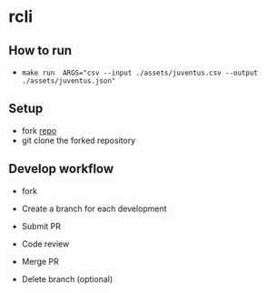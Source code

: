 # rcli

## How to run
-  `make run  ARGS="csv --input ./assets/juventus.csv --output ./assets/juventus.json"`

## Setup
- fork [repo](https://github.com/upupnoah/rcli.git)
- git clone the forked repository

## Develop workflow
- fork

- Create a branch for each development

- Submit PR

- Code review

- Merge PR

- Delete branch (optional)